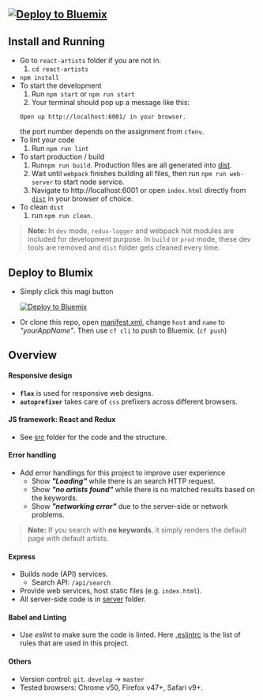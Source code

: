 [![Deploy to Bluemix](https://bluemix.net/deploy/button.png)](https://bluemix.net/deploy)
--------------------------------------------------------------------------------

## Install and Running
* Go to `react-artists` folder if you are not in.
  1. `cd react-artists`
* `npm install`
* To start the development
  1. Run `npm start` or `npm run start`
  2. Your terminal should pop up a message like this:
    ```message
    Open up http://localhost:6001/ in your browser.
    ```
    the port number depends on the assignment from `cfenv`.
* To lint your code
  1. Run `npm run lint`
* To start production / build
  1. Run`npm run build`. Production files are all generated into [dist](./dist).
  2. Wait until `webpack` finishes building all files, then run `npm run web-server` to start node service.
  3. Navigate to http://localhost:6001 or open `index.html` directly from [`dist`](./dist) in your browser of choice.
* To clean `dist`
  1. run `npm run clean`.

> **Note:** In `dev` mode, `redux-logger` and webpack hot modules are included for development purpose. In `build` or `prod` mode, these dev tools are removed and `dist` folder gets cleaned every time.

## Deploy to Blumix
* Simply click this magi button

  [![Deploy to Bluemix](https://bluemix.net/deploy/button.png)](https://bluemix.net/deploy)

* Or clone this repo, open [manifest.xml](./manifest.xml), change `host` and `name` to _"yourAppName"_. Then use `cf cli` to push to Bluemix. (`cf push`)

## Overview
#### Responsive design
* **`flex`** is used for responsive web designs.
* **`autoprefixer`** takes care of `css` prefixers across different browsers.

#### JS framework: React and Redux
* See [src](./src) folder for the code and the structure.

#### Error handling
* Add error handlings for this project to improve user experience
  * Show **_"Loading"_** while there is an search HTTP request.
  * Show **_"no artists found"_** while there is no matched results based on the keywords.
  * Show **_"networking error"_** due to the server-side or network problems.

> **Note:**  If you search with **no keywords**, it simply renders the default page with default artists.

#### Express
* Builds node (API) services.
  * Search API: `/api/search`
* Provide web services, host static files (e.g. `index.html`).
* All server-side code is in [server](./server) folder.

#### Babel and Linting
* Use *eslint* to make sure the code is linted. Here [.eslintrc](./eslintrc) is the list of rules that are used in this project.

#### Others
* Version control: `git`. `develop` -> `master`
* Tested browsers: Chrome v50, Firefox v47+, Safari v9+.
